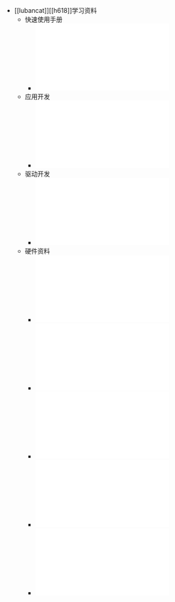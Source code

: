 - [[lubancat]][[h618]]学习资料
	- 快速使用手册
		- ![[野火]《快速使用手册—基于LubanCat-H618系列板卡》_20240514.pdf](../assets/[野火]《快速使用手册—基于LubanCat-H618系列板卡》_20240514_1723985048132_0.pdf)
	- 应用开发
		- ![[野火]《Linux基础与应用开发实战指南—基于LubanCat-全志系列板卡》_20240520.pdf](../assets/[野火]《Linux基础与应用开发实战指南—基于LubanCat-全志系列板卡》_20240520_1723985112925_0.pdf)
	- 驱动开发
		- ![[野火]《嵌入式Linux驱动开发实战指南—基于LubanCat-全志系列板卡》_20240527.pdf](../assets/[野火]《嵌入式Linux驱动开发实战指南—基于LubanCat-全志系列板卡》_20240527_1723985126319_0.pdf)
	- 硬件资料
		- ![H618_Brief_V1.0.pdf](../assets/H618_Brief_V1.0_1723985376470_0.pdf)
		- ![H618_Datasheet_V1.0.pdf](../assets/H618_Datasheet_V1.0_1723985380762_0.pdf)
		- ![H618_User_Manual_V1.0.pdf](../assets/H618_User_Manual_V1.0_1723985384911_0.pdf)
		- ![LubanCatA1_EBF410372V1R0_SCH_20240228.pdf](../assets/LubanCatA1_EBF410372V1R0_SCH_20240228_1723985472373_0.pdf)
		- ![[野火]鲁班猫A1开发板硬件规格书V1.0.pdf](../assets/[野火]鲁班猫A1开发板硬件规格书V1.0_1723985622284_0.pdf)